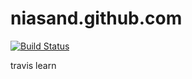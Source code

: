 # niasand.github.com

[![Build Status](https://travis-ci.org/niasand/niasand.github.com.svg?branch=blog)](https://travis-ci.org/niasand/niasand.github.com)


travis learn
